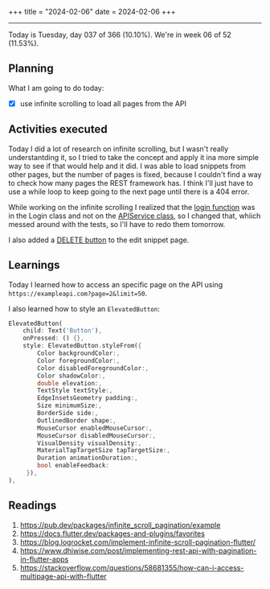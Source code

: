 +++
title = "2024-02-06"
date = 2024-02-06
+++

---

Today is Tuesday, day 037 of 366 (10.10%). We're in week 06 of 52 (11.53%).

## Planning

What I am going to do today:

- [x] use infinite scrolling to load all pages from the API

## Activities executed

Today I did a lot of research on infinite scrolling, but I wasn't really understantding it, so I tried to take the concept and apply it ina more simple way to see if that would help and it did. I was able to load snippets from other pages, but the number of pages is fixed, because I couldn't find a way to check how many pages the REST framework has. I think I'll just have to use a while loop to keep going to the next page until there is a 404 error.

While working on the infinite scrolling I realized that the [login function](https://github.com/OmnicodeSolutions/luisa_drf_flutter_client/blob/6b3dea29d764ed095cab2a478331573a23f8a3dd/lib/login.dart#L15C3-L28C4) was in the Login class and not on the [APIService class](https://github.com/OmnicodeSolutions/luisa_drf_flutter_client/blob/snippets_CRUD/lib/api_service.dart), so I changed that, whiich messed around with the tests, so I'll have to redo them tomorrow.

I also added a [DELETE button](https://github.com/OmnicodeSolutions/luisa_drf_flutter_client/blob/6b3dea29d764ed095cab2a478331573a23f8a3dd/lib/edit_snippet.dart#L280C29-L292C67) to the edit snippet page.

## Learnings

Today I learned how to access an specific page on the API using `https://exampleapi.com?page=2&limit=50`.

I also learned how to style an `ElevatedButton`:

```dart
ElevatedButton(
    child: Text('Button'),
    onPressed: () {},
    style: ElevatedButton.styleFrom({
        Color backgroundColor:, 
        Color foregroundColor:,
        Color disabledForegroundColor:,
        Color shadowColor:,
        double elevation:,
        TextStyle textStyle:,
        EdgeInsetsGeometry padding:,
        Size minimumSize:,
        BorderSide side:,
        OutlinedBorder shape:,
        MouseCursor enabledMouseCursor:,
        MouseCursor disabledMouseCursor:,
        VisualDensity visualDensity:,
        MaterialTapTargetSize tapTargetSize:,
        Duration animationDuration:,
        bool enableFeedback:
     }),
),
```

## Readings

1. https://pub.dev/packages/infinite_scroll_pagination/example
2. https://docs.flutter.dev/packages-and-plugins/favorites
3. https://blog.logrocket.com/implement-infinite-scroll-pagination-flutter/
4. https://www.dhiwise.com/post/implementing-rest-api-with-pagination-in-flutter-apps
5. https://stackoverflow.com/questions/58681355/how-can-i-access-multipage-api-with-flutter
